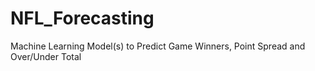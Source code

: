 # NFL_Forecasting
Machine Learning Model(s) to Predict Game Winners, Point Spread and Over/Under Total
